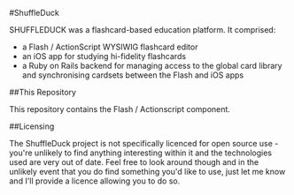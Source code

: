 #ShuffleDuck

SHUFFLEDUCK was a flashcard-based education platform.  It comprised:

- a Flash / ActionScript WYSIWIG flashcard editor
- an iOS app for studying hi-fidelity flashcards
- a Ruby on Rails backend for managing access to the global card library and synchronising cardsets between the Flash and iOS apps

##This Repository

This repository contains the Flash / Actionscript component.

##Licensing

The ShuffleDuck project is not specifically licenced for open source use - you're unlikely to find anything interesting within it and the technologies used are very out of date.  Feel free to look around though and in the unlikely event that you do find something you'd like to use, just let me know and I'll provide a licence allowing you to do so.
